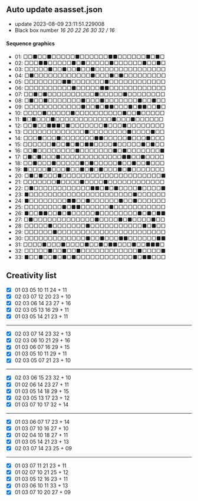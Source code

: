 ## Auto update asasset.json

* update 2023-08-09 23:11:51.229008
* Black box number _16 20 22 26 30 32 / 16_
#### Sequence graphics

* 01: □□■□□■□□□□□■□□□□□□■■□□□□□□■□■□
* 02: □□□■■□□□□□■□■□□□□□■□□□□□□■□□■□
* 03: □□□□□■□□■□□■□□■□□□□□□□□□□□□□□□
* 04: □■□□□□□□□□□□□□■□□□■□■□□□□□□□□□
* 05: □□□□□□□□■■□□□□□□□■□□□□□□□□□□□□
* 06: □□□□□□□□□□■□□□□□■■□□□□□□□□□□□□
* 07: □□■□■□□□□□□□□□□■□□□□□■□□□□□□□□
* 08: □■□□■□□□□□□□■□□□■□□□□□□□■□□■□□
* 09: □□□□□□□□□□□□■□□■□■■□□□■□■■□□■□
* 10: □□□□■□□□□□■□□□□□□□□□□■□□■□□□□□
* 11: ■□■□□□■□□□□□□□□□□□□■□□□■□□□□□□
* 12: □□■□□■■■□■□□□□□□□■□□□■□□□□□□□□
* 13: □□□□□□□□□□□□□■□□□□□□□□■□□□□■□□
* 14: □□□■□□□■□□□□□□□■■□□□□□■□□□■□□□
* 15: □□□□□□■□□■□■□■■□□□□■□□□□□■□■□□
* 16: □□■□□□□□□□□■□□□□□□□■□■□□□□□□□■
* 17: □■□■□□□■□□□□□□□□□□□□□■■□□■□□□□
* 18: □□■□□□■□□□□□■□■□□□□□■□□■□□■□□□
* 19: ■□□□□■□□□■□□■□■□■□□□■□■□□□□□□□
* 20: □■□■□□□■□□□□□□□□□□□□□□□□□□□□□■
* 21: □□□□□□□■□□□□■□□□□■□□□□□□□□□□□□
* 22: □■□□□□□□□□□□□□■■□■□■□□□□■□□□□■
* 23: ■□□□□□□□□□□□□□□□□□□□□□□■□□□□□□
* 24: ■□□□□□□□□■■□□■□□□□□□■□□■□□□□□□
* 25: □□□□□□□□■□■■□□□□□□■□□□□□□□□□□□
* 26: ■□□■■□□■□■□□□□□■□□□□□□□□■□■□■■
* 27: □■□□□□□□□□□□□□□■□□□□■□■□□□□■□□
* 28: □□□□□■□□□□□□□■□□□□□□□□□□□■□■□□
* 29: □□□□□□■□□□□□□□□□□□□□□□□□□□□□□□
* 30: □□□□□□□□□□□□□■□□■□□□■■□□□□□□■■
* 31: □□□□■□□□■□□□□■□□■□■■□□□■□□■■■□
* 32: □□□□□■□□■□□■□□□□□□□□□□□□■□□□□■
* 33: ■□□■□□■□■□■□□□□□□□□□□□□■□■■□□□
## Creativity list

- [x] 01 03 05 10 11 24 + 11
- [x] 02 03 07 12 20 23 + 10
- [x] 02 03 06 14 23 27 + 16
- [x] 02 03 05 13 16 29 + 11
- [x] 01 03 05 14 21 23 + 11
***
- [x] 02 03 07 14 23 32 + 13
- [x] 02 03 06 10 21 29 + 16
- [x] 01 03 06 07 16 29 + 15
- [x] 01 03 05 10 11 29 + 11
- [x] 02 03 05 07 21 23 + 10
***
- [x] 02 03 06 15 23 32 + 10
- [x] 01 02 06 14 23 27 + 11
- [x] 01 03 05 14 18 29 + 15
- [x] 02 03 05 13 17 23 + 12
- [x] 01 03 07 10 17 32 + 14
***
- [x] 01 03 06 07 17 23 + 14
- [x] 01 03 07 10 16 27 + 10
- [x] 01 02 04 10 18 27 + 11
- [x] 01 03 05 14 21 23 + 13
- [x] 02 03 07 14 23 25 + 09
***
- [x] 01 03 07 11 21 23 + 11
- [x] 01 02 07 10 21 25 + 12
- [x] 01 03 05 12 16 23 + 11
- [x] 01 03 06 10 11 33 + 13
- [x] 01 03 07 10 20 27 + 09
